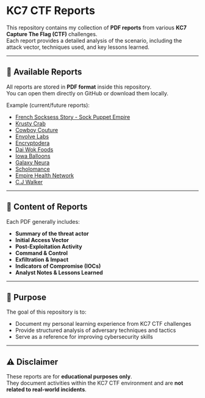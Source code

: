 # KC7 CTF Reports

This repository contains my collection of **PDF reports** from various **KC7 Capture The Flag (CTF)** challenges.  
Each report provides a detailed analysis of the scenario, including the attack vector, techniques used, and key lessons learned.

---

## 📑 Available Reports
All reports are stored in **PDF format** inside this repository.  
You can open them directly on GitHub or download them locally.

Example (current/future reports):
- [French Socksess Story - Sock Puppet Empire](./KC7_FrenchSocksessStory_CTF_Report.pdf)
- [Krusty Crab ](./Krusty_Crab_CTF_Report.pdf)
- [Cowboy Couture ](./KC7_CowboyCouture_CTF_Report.pdf)
- [Envolve Labs](./Kc7_EnvolveLabs_Report.pdf)
- [Encryptodera](./KC7_Encryptodera_CTF_Report.pdf)
- [Dai Wok Foods](./KC7_DaiWokFoods_Report.pdf)
- [Iowa Balloons](./KC7_IowaBalloons_Report.pdf)
- [Galaxy Neura](./KC7_GalaxyNeura_Report.pdf)
- [Scholomance](./KC7_Scholomance_Report.pdf)
- [Empire Health Network](./KC7_EmpireHealthNetwork_Report.pdf)
- [C.J Walker](./KC7_CJ_Walker_Report.pdf)


---

## 📝 Content of Reports
Each PDF generally includes:
- **Summary of the threat actor**  
- **Initial Access Vector**  
- **Post-Exploitation Activity**  
- **Command & Control**  
- **Exfiltration & Impact**  
- **Indicators of Compromise (IOCs)**  
- **Analyst Notes & Lessons Learned**

---

## 🚀 Purpose
The goal of this repository is to:
- Document my personal learning experience from KC7 CTF challenges  
- Provide structured analysis of adversary techniques and tactics  
- Serve as a reference for improving cybersecurity skills  

---

## ⚠️ Disclaimer
These reports are for **educational purposes only**.  
They document activities within the KC7 CTF environment and are **not related to real-world incidents**.
